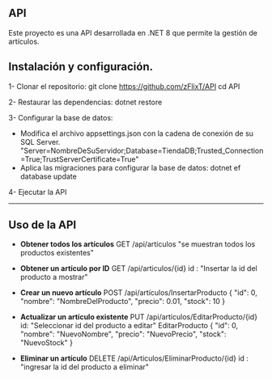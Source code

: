 ## API 
Este proyecto es una API desarrollada en .NET 8 que permite la gestión de artículos.

## Instalación y configuración.

1- Clonar el repositorio:
    git clone https://github.com/zFlixT/API
     cd API

2- Restaurar las dependencias:
    dotnet restore

3- Configurar la base de datos:
- Modifica el archivo appsettings.json con la cadena de conexión de su SQL Server.
   "Server=NombreDeSuServidor;Database=TiendaDB;Trusted_Connection=True;TrustServerCertificate=True"
- Aplica las migraciones para configurar la base de datos:
    dotnet ef database update

4- Ejecutar la API

-------------------------------------------------------------------------------------------------------------

## Uso de la API

- **Obtener todos los artículos**
   GET /api/articulos
     "se muestran todos los productos existentes"

- **Obtener un artículo por ID**
   GET /api/articulos/{id}
    id : "Insertar la id del producto a mostrar"

- **Crear un nuevo artículo**
   POST /api/artículos/InsertarProducto
     {
       "id": 0,
       "nombre": "NombreDelProducto",
       "precio": 0.01,
       "stock": 10
     }

- **Actualizar un artículo existente**
   PUT /api/artículos/EditarProducto/{id}
     id: "Seleccionar id del producto a editar"
	EditarProducto
	{
  	  "id": 0,
  	  "nombre": "NuevoNombre",
  	  "precio": "NuevoPrecio",
  	  "stock": "NuevoStock"
	}

- **Eliminar un artículo**
   DELETE /api/Articulos/EliminarProducto/{id}
      id : "ingresar la id del producto a eliminar"
